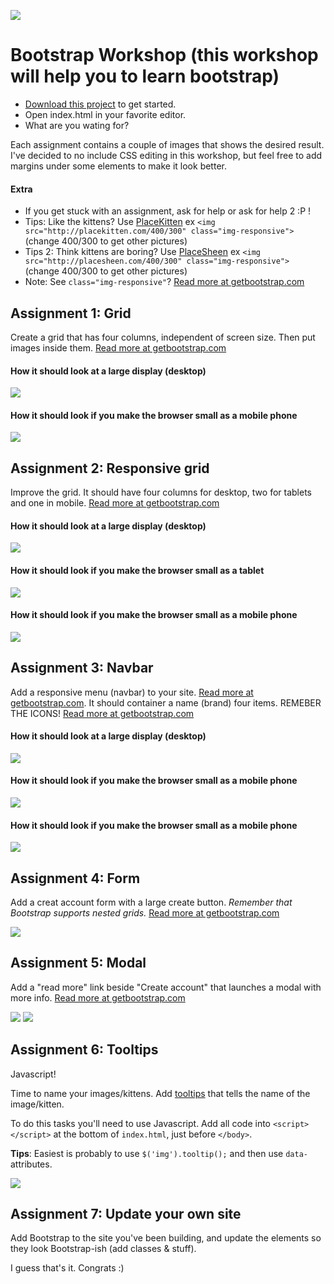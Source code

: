 ![](images/0.jpeg?raw=true)

# Bootstrap Workshop (this workshop will help you to learn bootstrap)

- [Download this project](https://github.com/imanegannaoui/Sprint_3/tree/main/03_Bootstrap%20%26%20VueJs/Workshop%20Bootstrap) to get started.
- Open index.html in your favorite editor.
- What are you wating for?

Each assignment contains a couple of images that shows the desired result. I've decided to no include CSS editing in this workshop, but feel free to add margins under some elements to make it look better.


#### Extra

* If you get stuck with an assignment, ask for help or ask for help 2 :P !
* Tips: Like the kittens? Use [PlaceKitten](http://placekitten.com/) ex  `<img src="http://placekitten.com/400/300" class="img-responsive">` (change 400/300 to get other pictures)
* Tips 2: Think kittens are boring? Use [PlaceSheen](http://placesheen.com/) ex  `<img src="http://placesheen.com/400/300" class="img-responsive">` (change 400/300 to get other pictures)
* Note: See `class="img-responsive"`? [Read more at getbootstrap.com](http://getbootstrap.com/css/#overview-responsive-images)

## Assignment 1: Grid

Create a grid that has four columns, independent of screen size. Then put images inside them. [Read more at getbootstrap.com](http://getbootstrap.com/css/#grid)

#### How it should look at a large display (desktop)
![](images/1-1.png?raw=true)

#### How it should look if you make the browser small as a mobile phone
![](images/1-2.png?raw=true)


## Assignment 2: Responsive grid

Improve the grid. It should have four columns for desktop, two for tablets and one in mobile. [Read more at getbootstrap.com](http://getbootstrap.com/css/#grid)

#### How it should look at a large display (desktop)
![](images/2-1.png?raw=true)

#### How it should look if you make the browser small as a tablet
![](images/2-2.png?raw=true)

#### How it should look if you make the browser small as a mobile phone
![](images/2-3.png?raw=true)



## Assignment 3: Navbar

Add a responsive menu (navbar) to your site. [Read more at getbootstrap.com](http://getbootstrap.com/components/#navbar). It should container a name (brand)
four items. REMEBER THE ICONS! [Read more at getbootstrap.com](http://getbootstrap.com/components/#glyphicons)

#### How it should look at a large display (desktop)
![](images/3-1.png?raw=true)

#### How it should look if you make the browser small as a mobile phone
![](images/3-2.png?raw=true)

#### How it should look if you make the browser small as a mobile phone
![](images/3-3.png?raw=true)



## Assignment 4: Form

Add a creat account form with a large create button. _Remember that Bootstrap supports nested grids._ [Read more at getbootstrap.com](http://getbootstrap.com/css/#forms)

![](images/4-1.png?raw=true)


## Assignment 5: Modal

Add a "read more" link beside "Create account" that launches a modal with more info. [Read more at getbootstrap.com](http://getbootstrap.com/javascript/#modals)

![](images/5-1.png?raw=true)
![](images/5-2.png?raw=true)


## Assignment 6: Tooltips

Javascript!

Time to name your images/kittens. Add [tooltips](http://getbootstrap.com/javascript/#tooltips) that tells the name of the image/kitten.

To do this tasks you'll need to use Javascript. Add all code into `<script></script>` at the bottom of `index.html`, just before `</body>`.

__Tips__: Easiest is probably to use `$('img').tooltip();` and then use `data-` attributes.

![](images/6-1.png?raw=true)


## Assignment 7: Update your own site

Add Bootstrap to the site you've been building, and update the elements so they look Bootstrap-ish (add classes & stuff).

I guess that's it. Congrats :)